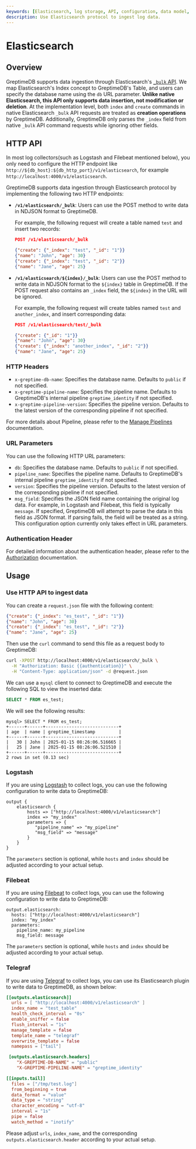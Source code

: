 ```yaml
---
keywords: [Elasticsearch, log storage, API, configuration, data model, telegraf, logstash, filebeat]
description: Use Elasticsearch protocol to ingest log data.
---
```


# Elasticsearch

## Overview

GreptimeDB supports data ingestion through Elasticsearch's [`_bulk` API](https://www.elastic.co/guide/en/elasticsearch/reference/current/docs-bulk.html). We map Elasticsearch's Index concept to GreptimeDB's Table, and users can specify the database name using the `db` URL parameter. **Unlike native Elasticsearch, this API only supports data insertion, not modification or deletion**. At the implementation level, both `index` and `create` commands in native Elasticsearch `_bulk` API requests are treated as **creation operations** by GreptimeDB. Additionally, GreptimeDB only parses the `_index` field from native `_bulk` API command requests while ignoring other fields.

## HTTP API

In most log collectors(such as Logstash and Filebeat mentioned below), you only need to configure the HTTP endpoint like `http://${db_host}:${db_http_port}/v1/elasticsearch`, for example `http://localhost:4000/v1/elasticsearch`.

GreptimeDB supports data ingestion through Elasticsearch protocol by implementing the following two HTTP endpoints:

- **`/v1/elasticsearch/_bulk`**: Users can use the POST method to write data in NDJSON format to GreptimeDB.

  For example, the following request will create a table named `test` and insert two records:

  ```json
  POST /v1/elasticsearch/_bulk

  {"create": {"_index": "test", "_id": "1"}}
  {"name": "John", "age": 30}
  {"create": {"_index": "test", "_id": "2"}}
  {"name": "Jane", "age": 25}
  ```

- **`/v1/elasticsearch/${index}/_bulk`**: Users can use the POST method to write data in NDJSON format to the `${index}` table in GreptimeDB. If the POST request also contains an `_index` field, the `${index}` in the URL will be ignored.

  For example, the following request will create tables named `test` and `another_index`, and insert corresponding data:

  ```json
  POST /v1/elasticsearch/test/_bulk

  {"create": {"_id": "1"}}
  {"name": "John", "age": 30}
  {"create": {"_index": "another_index", "_id": "2"}}
  {"name": "Jane", "age": 25}
  ```

### HTTP Headers

- `x-greptime-db-name`: Specifies the database name. Defaults to `public` if not specified.
- `x-greptime-pipeline-name`: Specifies the pipeline name. Defaults to GreptimeDB's internal pipeline `greptime_identity` if not specified.
- `x-greptime-pipeline-version`: Specifies the pipeline version. Defaults to the latest version of the corresponding pipeline if not specified.

For more details about Pipeline, please refer to the [Manage Pipelines](/user-guide/logs/manage-pipelines.md) documentation.

### URL Parameters

You can use the following HTTP URL parameters:

- `db`: Specifies the database name. Defaults to `public` if not specified.
- `pipeline_name`: Specifies the pipeline name. Defaults to GreptimeDB's internal pipeline `greptime_identity` if not specified.
- `version`: Specifies the pipeline version. Defaults to the latest version of the corresponding pipeline if not specified.
- `msg_field`: Specifies the JSON field name containing the original log data. For example, in Logstash and Filebeat, this field is typically `message`. If specified, GreptimeDB will attempt to parse the data in this field as JSON format. If parsing fails, the field will be treated as a string. This configuration option currently only takes effect in URL parameters.

### Authentication Header

For detailed information about the authentication header, please refer to the [Authorization](/user-guide/protocols/http.md#authentication) documentation.

## Usage

### Use HTTP API to ingest data

You can create a `request.json` file with the following content:

```json
{"create": {"_index": "es_test", "_id": "1"}}
{"name": "John", "age": 30}
{"create": {"_index": "es_test", "_id": "2"}}
{"name": "Jane", "age": 25}
```

Then use the `curl` command to send this file as a request body to GreptimeDB:

```bash
curl -XPOST http://localhost:4000/v1/elasticsearch/_bulk \
  -H "Authorization: Basic {{authentication}}" \
  -H "Content-Type: application/json" -d @request.json
```

We can use a `mysql` client to connect to GreptimeDB and execute the following SQL to view the inserted data:

```sql
SELECT * FROM es_test;
```

We will see the following results:

```
mysql> SELECT * FROM es_test;
+------+------+----------------------------+
| age  | name | greptime_timestamp         |
+------+------+----------------------------+
|   30 | John | 2025-01-15 08:26:06.516665 |
|   25 | Jane | 2025-01-15 08:26:06.521510 |
+------+------+----------------------------+
2 rows in set (0.13 sec)
```

### Logstash

If you are using [Logstash](https://www.elastic.co/logstash) to collect logs, you can use the following configuration to write data to GreptimeDB:

```
output {
    elasticsearch {
        hosts => ["http://localhost:4000/v1/elasticsearch"]
        index => "my_index"
        parameters => {
           "pipeline_name" => "my_pipeline"
           "msg_field" => "message"
        }
    }
}
```

The `parameters` section is optional, while `hosts` and `index` should be adjusted according to your actual setup.

### Filebeat

If you are using [Filebeat](https://github.com/elastic/beats/tree/main/filebeat) to collect logs, you can use the following configuration to write data to GreptimeDB:

```
output.elasticsearch:
  hosts: ["http://localhost:4000/v1/elasticsearch"]
  index: "my_index"
  parameters:
    pipeline_name: my_pipeline
    msg_field: message
```

The `parameters` section is optional, while `hosts` and `index` should be adjusted according to your actual setup.

### Telegraf

If you are using [Telegraf](https://github.com/influxdata/telegraf) to collect logs, you can use its Elasticsearch plugin to write data to GreptimeDB, as shown below:

```toml
[[outputs.elasticsearch]]
  urls = [ "http://localhost:4000/v1/elasticsearch" ]
  index_name = "test_table"
  health_check_interval = "0s"
  enable_sniffer = false
  flush_interval = "1s"
  manage_template = false
  template_name = "telegraf"
  overwrite_template = false
  namepass = ["tail"]

 [outputs.elasticsearch.headers]
    "X-GREPTIME-DB-NAME" = "public"
    "X-GREPTIME-PIPELINE-NAME" = "greptime_identity"

[[inputs.tail]]
  files = ["/tmp/test.log"]
  from_beginning = true
  data_format = "value"
  data_type = "string"
  character_encoding = "utf-8"
  interval = "1s"
  pipe = false
  watch_method = "inotify"
```

Please adjust `urls`, `index_name`, and the corresponding `outputs.elasticsearch.header` according to your actual setup.

